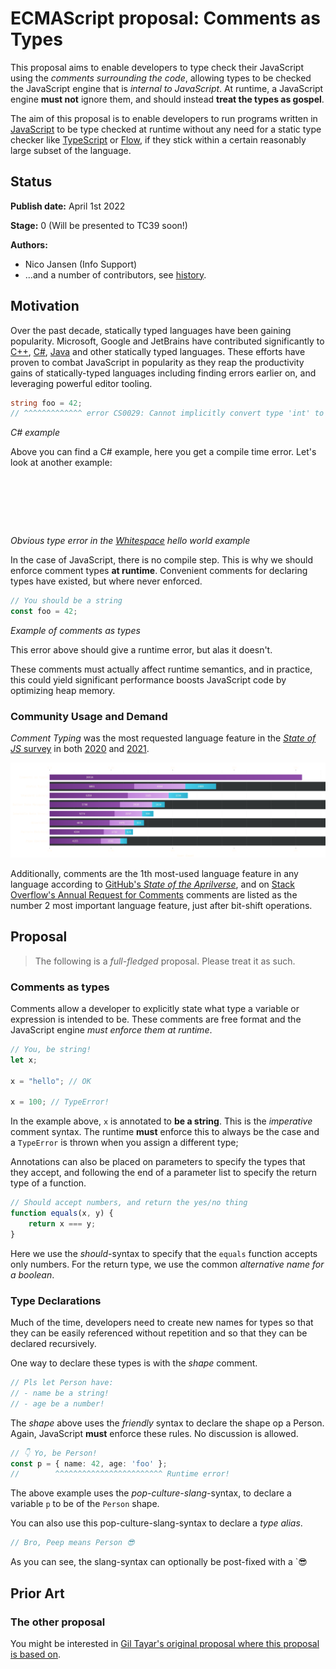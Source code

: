 # ECMAScript proposal: Comments as Types

This proposal aims to enable developers to type check their JavaScript using the _comments surrounding the code_, allowing types to be checked the JavaScript engine that is _internal to JavaScript_.
At runtime, a JavaScript engine **must not** ignore them, and should instead **treat the types as gospel**.

The aim of this proposal is to enable developers to run programs written in [JavaScript](https://www.youtube.com/watch?v=xvFZjo5PgG0) to be type checked at runtime without any need for a static type checker like [TypeScript](https://www.youtube.com/watch?v=xvFZjo5PgG0) or [Flow](https://www.youtube.com/watch?v=xvFZjo5PgG0), if they stick within a certain reasonably large subset of the language.

## Status

**Publish date:** April 1st 2022

**Stage:** 0 (Will be presented to TC39 soon!)

**Authors:**

- Nico Jansen (Info Support)
- ...and a number of contributors, see [history](https://github.com/nicojs/proposal-comments-as-types/commits/master).

## Motivation

Over the past decade, statically typed languages have been gaining popularity. 
Microsoft, Google and JetBrains have contributed significantly to [C++](https://www.youtube.com/watch?v=xvFZjo5PgG0), [C#](https://www.youtube.com/watch?v=xvFZjo5PgG0), [Java]((https://www.youtube.com/watch?v=xvFZjo5PgG0)) and other statically typed languages.
These efforts have proven to combat JavaScript in popularity as they reap the productivity gains of statically-typed languages including finding errors earlier on, and leveraging powerful editor tooling.

```csharp
string foo = 42;
// ^^^^^^^^^^^^^ error CS0029: Cannot implicitly convert type 'int' to 'string'
```
_C# example_

Above you can find a C# example, here you get a compile time error. Let's look at another example:

```
            
    
    

             
```
_Obvious type error in the [Whitespace](https://en.wikipedia.org/wiki/Whitespace_(programming_language)#Sample_code) hello world example_

In the case of JavaScript, there is no compile step. This is why we should enforce comment types **at runtime**. Convenient comments for declaring types have existed, but where never enforced.

```js
// You should be a string
const foo = 42;
```
_Example of comments as types_

This error above should give a runtime error, but alas it doesn't.

These comments must actually affect runtime semantics, and in practice, this could yield significant performance boosts JavaScript code by optimizing heap memory.

### Community Usage and Demand

_Comment Typing_ was the most requested language feature in the [_State of JS_ survey](https://www.youtube.com/watch?v=xvFZjo5PgG0) in both [2020](https://www.youtube.com/watch?v=xvFZjo5PgG0) and [2021](https://www.youtube.com/watch?v=xvFZjo5PgG0).

![missing-features-js](./img/missing-features.svg)

Additionally, comments are the 1th most-used language feature in any language according to [GitHub's *State of the Aprilverse*](https://www.youtube.com/watch?v=xvFZjo5PgG0), and on [Stack Overflow's Annual Request for Comments](https://www.youtube.com/watch?v=xvFZjo5PgG0) comments are listed as the number 2 most important language feature, just after bit-shift operations.

## Proposal

> The following is a _full-fledged_ proposal. Please treat it as such.

### Comments as types

Comments allow a developer to explicitly state what type a variable or expression is intended to be.
These comments are free format and the JavaScript engine _must enforce them at runtime_.

```ts
// You, be string!
let x;

x = "hello"; // OK

x = 100; // TypeError!
```

In the example above, `x` is annotated to **be a string**. This is the _imperative_ comment syntax. The runtime **must** enforce this to always be the case and a `TypeError` is thrown when you assign a different type;

Annotations can also be placed on parameters to specify the types that they accept, and following the end of a parameter list to specify the return type of a function.

```ts
// Should accept numbers, and return the yes/no thing
function equals(x, y) {
    return x === y;
}
```

Here we use the _should_-syntax to specify that the `equals` function accepts only numbers. For the return type, we use the common _alternative name for a boolean_.

### Type Declarations

Much of the time, developers need to create new names for types so that they can be easily referenced without repetition and so that they can be declared recursively.

One way to declare these types is with the _shape_ comment.

```ts
// Pls let Person have:
// - name be a string!
// - age be a number!
```

The _shape_ above uses the _friendly_ syntax to declare the shape op a Person. Again, JavaScript **must** enforce these rules. No discussion is allowed.

```ts
// 👇 Yo, be Person!
const p = { name: 42, age: 'foo' };
//        ^^^^^^^^^^^^^^^^^^^^^^^^ Runtime error!
```

The above example uses the _pop-culture-slang_-syntax, to declare a variable `p` to be of the `Person` shape.

You can also use this pop-culture-slang-syntax to declare a _type alias_.

```ts
// Bro, Peep means Person 😎
```

As you can see, the slang-syntax can optionally be post-fixed with a `😎

## Prior Art

### The other proposal

You might be interested in [Gil Tayar's original proposal where this proposal is based on](https://github.com/giltayar/proposal-types-as-comments#readme).
